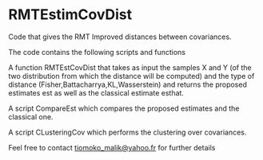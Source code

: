 # RMTEstimCovDist
Code that gives the RMT Improved distances between covariances.

The code contains the following scripts and functions

A function RMTEstCovDist that takes as input the samples X and Y (of the two distribution from which the distance will be computed) and the type of distance (Fisher,Battacharrya,KL,Wasserstein) and returns the proposed estimates est as well as the classical estimate esthat.

A script CompareEst which compares the proposed estimates and the classical one.

A script CLusteringCov which performs the clustering over covariances.

Feel free to contact tiomoko_malik@yahoo.fr for further details
